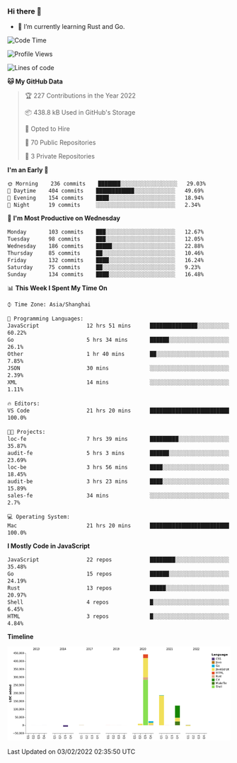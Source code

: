 ### Hi there 👋

- 🌱 I’m currently learning Rust and Go.

<!--START_SECTION:waka-->
![Code Time](http://img.shields.io/badge/Code%20Time-187%20hrs%2018%20mins-blue)

![Profile Views](http://img.shields.io/badge/Profile%20Views-1-blue)

![Lines of code](https://img.shields.io/badge/From%20Hello%20World%20I%27ve%20Written-781%20Thousand%20lines%20of%20code-blue)

**🐱 My GitHub Data** 

> 🏆 227 Contributions in the Year 2022
 > 
> 📦 438.8 kB Used in GitHub's Storage 
 > 
> 💼 Opted to Hire
 > 
> 📜 70 Public Repositories 
 > 
> 🔑 3 Private Repositories  
 > 
**I'm an Early 🐤** 

```text
🌞 Morning    236 commits    ███████░░░░░░░░░░░░░░░░░░   29.03% 
🌆 Daytime    404 commits    ████████████░░░░░░░░░░░░░   49.69% 
🌃 Evening    154 commits    ████░░░░░░░░░░░░░░░░░░░░░   18.94% 
🌙 Night      19 commits     ░░░░░░░░░░░░░░░░░░░░░░░░░   2.34%

```
📅 **I'm Most Productive on Wednesday** 

```text
Monday       103 commits    ███░░░░░░░░░░░░░░░░░░░░░░   12.67% 
Tuesday      98 commits     ███░░░░░░░░░░░░░░░░░░░░░░   12.05% 
Wednesday    186 commits    █████░░░░░░░░░░░░░░░░░░░░   22.88% 
Thursday     85 commits     ██░░░░░░░░░░░░░░░░░░░░░░░   10.46% 
Friday       132 commits    ████░░░░░░░░░░░░░░░░░░░░░   16.24% 
Saturday     75 commits     ██░░░░░░░░░░░░░░░░░░░░░░░   9.23% 
Sunday       134 commits    ████░░░░░░░░░░░░░░░░░░░░░   16.48%

```


📊 **This Week I Spent My Time On** 

```text
⌚︎ Time Zone: Asia/Shanghai

💬 Programming Languages: 
JavaScript               12 hrs 51 mins      ███████████████░░░░░░░░░░   60.22% 
Go                       5 hrs 34 mins       ██████░░░░░░░░░░░░░░░░░░░   26.1% 
Other                    1 hr 40 mins        ██░░░░░░░░░░░░░░░░░░░░░░░   7.85% 
JSON                     30 mins             ░░░░░░░░░░░░░░░░░░░░░░░░░   2.39% 
XML                      14 mins             ░░░░░░░░░░░░░░░░░░░░░░░░░   1.11%

🔥 Editors: 
VS Code                  21 hrs 20 mins      █████████████████████████   100.0%

🐱‍💻 Projects: 
loc-fe                   7 hrs 39 mins       █████████░░░░░░░░░░░░░░░░   35.87% 
audit-fe                 5 hrs 3 mins        ██████░░░░░░░░░░░░░░░░░░░   23.69% 
loc-be                   3 hrs 56 mins       ████░░░░░░░░░░░░░░░░░░░░░   18.45% 
audit-be                 3 hrs 23 mins       ████░░░░░░░░░░░░░░░░░░░░░   15.89% 
sales-fe                 34 mins             ░░░░░░░░░░░░░░░░░░░░░░░░░   2.7%

💻 Operating System: 
Mac                      21 hrs 20 mins      █████████████████████████   100.0%

```

**I Mostly Code in JavaScript** 

```text
JavaScript               22 repos            ████████░░░░░░░░░░░░░░░░░   35.48% 
Go                       15 repos            ██████░░░░░░░░░░░░░░░░░░░   24.19% 
Rust                     13 repos            █████░░░░░░░░░░░░░░░░░░░░   20.97% 
Shell                    4 repos             █░░░░░░░░░░░░░░░░░░░░░░░░   6.45% 
HTML                     3 repos             █░░░░░░░░░░░░░░░░░░░░░░░░   4.84%

```


**Timeline**

![Chart not found](https://raw.githubusercontent.com/elton/elton/main/charts/bar_graph.png) 


 Last Updated on 03/02/2022 02:35:50 UTC
<!--END_SECTION:waka-->

<!--
**elton/elton** is a ✨ _special_ ✨ repository because its `README.md` (this file) appears on your GitHub profile.

Here are some ideas to get you started:

- 🔭 I’m currently working on ...
- 🌱 I’m currently learning ...
- 👯 I’m looking to collaborate on ...
- 🤔 I’m looking for help with ...
- 💬 Ask me about ...
- 📫 How to reach me: ...
- 😄 Pronouns: ...
- ⚡ Fun fact: ...
-->
